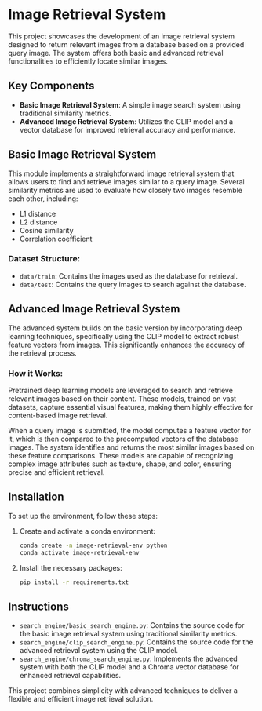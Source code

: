 # Image Retrieval System

This project showcases the development of an image retrieval system designed to return relevant images from a database based on a provided query image. The system offers both basic and advanced retrieval functionalities to efficiently locate similar images.

## Key Components
- **Basic Image Retrieval System**: A simple image search system using traditional similarity metrics.
- **Advanced Image Retrieval System**: Utilizes the CLIP model and a vector database for improved retrieval accuracy and performance.

## Basic Image Retrieval System
This module implements a straightforward image retrieval system that allows users to find and retrieve images similar to a query image. Several similarity metrics are used to evaluate how closely two images resemble each other, including:
- L1 distance
- L2 distance
- Cosine similarity
- Correlation coefficient

### Dataset Structure:
- `data/train`: Contains the images used as the database for retrieval.
- `data/test`: Contains the query images to search against the database.

## Advanced Image Retrieval System
The advanced system builds on the basic version by incorporating deep learning techniques, specifically using the CLIP model to extract robust feature vectors from images. This significantly enhances the accuracy of the retrieval process.

### How it Works:
Pretrained deep learning models are leveraged to search and retrieve relevant images based on their content. These models, trained on vast datasets, capture essential visual features, making them highly effective for content-based image retrieval.

When a query image is submitted, the model computes a feature vector for it, which is then compared to the precomputed vectors of the database images. The system identifies and returns the most similar images based on these feature comparisons. These models are capable of recognizing complex image attributes such as texture, shape, and color, ensuring precise and efficient retrieval.

## Installation

To set up the environment, follow these steps:

1. Create and activate a conda environment:
   ```bash
   conda create -n image-retrieval-env python
   conda activate image-retrieval-env
   ```

2. Install the necessary packages:
   ```bash
   pip install -r requirements.txt
   ```

## Instructions

- `search_engine/basic_search_engine.py`: Contains the source code for the basic image retrieval system using traditional similarity metrics.
- `search_engine/clip_search_engine.py`: Contains the source code for the advanced retrieval system using the CLIP model.
- `search_engine/chroma_search_engine.py`: Implements the advanced system with both the CLIP model and a Chroma vector database for enhanced retrieval capabilities.

This project combines simplicity with advanced techniques to deliver a flexible and efficient image retrieval solution.